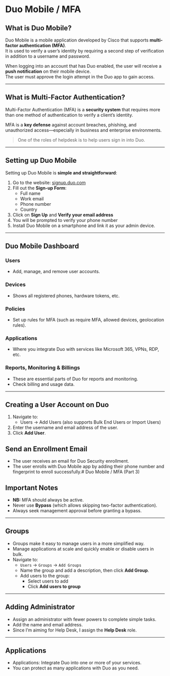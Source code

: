 # Duo Mobile / MFA

##  What is Duo Mobile?
Duo Mobile is a mobile application developed by Cisco that supports **multi-factor authentication (MFA)**.  
It is used to verify a user’s identity by requiring a second step of verification in addition to a username and password.

When logging into an account that has Duo enabled, the user will receive a **push notification** on their mobile device.  
The user must approve the login attempt in the Duo app to gain access.

---
##  What is Multi-Factor Authentication?
Multi-Factor Authentication (MFA) is a **security system** that requires more than one method of authentication to verify a client’s identity.

MFA is a **key defense** against account breaches, phishing, and unauthorized access—especially in business and enterprise environments.

> One of the roles of helpdesk is to help users sign in into Duo.

---
##  Setting up Duo Mobile

Setting up Duo Mobile is **simple and straightforward**:

1. Go to the website: [signup.duo.com](https://signup.duo.com)
2. Fill out the **Sign-up Form**:
   - Full name  
   - Work email  
   - Phone number  
   - Country  
3. Click on **Sign Up** and **Verify your email address**
4. You will be prompted to verify your phone number
5. Install Duo Mobile on a smartphone and link it as your admin device.

---
## Duo Mobile Dashboard

### Users
- Add, manage, and remove user accounts.
### Devices
- Shows all registered phones, hardware tokens, etc.
### Policies
- Set up rules for MFA (such as require MFA, allowed devices, geolocation rules).
### Applications
- Where you integrate Duo with services like Microsoft 365, VPNs, RDP, etc.
### Reports, Monitoring & Billings
- These are essential parts of Duo for reports and monitoring.
- Check billing and usage data.
---
## Creating a User Account on Duo

1. Navigate to:
   - Users → Add Users (also supports Bulk End Users or Import Users)
2. Enter the username and email address of the user.
3. Click **Add User**.
## Send an Enrollment Email

- The user receives an email for Duo Security enrollment.
- The user enrolls with Duo Mobile app by adding their phone number and fingerprint to enroll successfully.# Duo Mobile / MFA (Part 3)

## Important Notes

- **NB:** MFA should always be active.
- Never use **Bypass** (which allows skipping two-factor authentication).
- Always seek management approval before granting a bypass.
---
## Groups
- Groups make it easy to manage users in a more simplified way.
- Manage applications at scale and quickly enable or disable users in bulk.
- Navigate to:
  - `Users` → `Groups` → `Add Groups`
  - Name the group and add a description, then click **Add Group**.
  - Add users to the group:
    - Select users to add
    - Click **Add users to group**
---
## Adding Administrator
- Assign an administrator with fewer powers to complete simple tasks.
- Add the name and email address.
- Since I’m aiming for Help Desk, I assign the **Help Desk** role.
---
## Applications
- Applications: Integrate Duo into one or more of your services.
- You can protect as many applications with Duo as you need.



